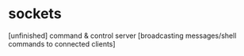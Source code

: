 # sockets
[unfinished] command & control server [broadcasting messages/shell commands to connected clients]
